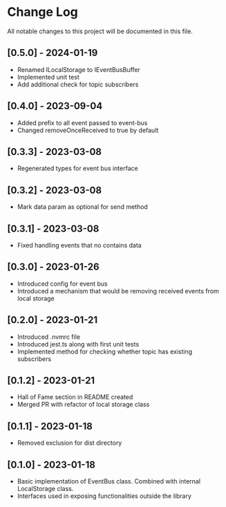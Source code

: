 # Change Log
All notable changes to this project will be documented in this file.

## [0.5.0] - 2024-01-19

- Renamed ILocalStorage to IEventBusBuffer
- Implemented unit test
- Add additional check for topic subscribers

## [0.4.0] - 2023-09-04

- Added prefix to all event passed to event-bus
- Changed removeOnceReceived to true by default

## [0.3.3] - 2023-03-08

- Regenerated types for event bus interface

## [0.3.2] - 2023-03-08

- Mark data param as optional for send method

## [0.3.1] - 2023-03-08

- Fixed handling events that no contains data

## [0.3.0] - 2023-01-26

- Introduced config for event bus
- Introduced a mechanism that would be removing received events from local storage

## [0.2.0] - 2023-01-21

- Introduced .nvmrc file
- Introduced jest.ts along with first unit tests
- Implemented method for checking whether topic has existing subscribers

## [0.1.2] - 2023-01-21

- Hall of Fame section in README created
- Merged PR with refactor of local storage class

## [0.1.1] - 2023-01-18

- Removed exclusion for dist directory

## [0.1.0] - 2023-01-18

- Basic implementation of EventBus class. Combined with internal LocalStorage class.
- Interfaces used in exposing functionalities outside the library
